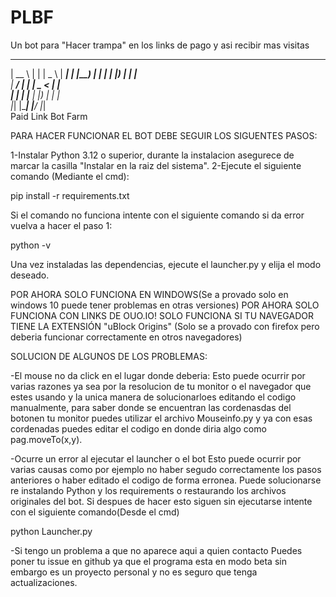 # PLBF
Un bot para "Hacer trampa" en los links de pago y asi recibir mas visitas
 _____    _        ____    ______ 
|  __ \  | |      |  _ \  |  ____|
| |__) | | |      | |_) | | |__   
|  ___/  | |      |  _ <  |  __|  
| |      | |____  | |_) | | |     
|_|      |______| |____/  |_|  
Paid Link Bot Farm

PARA HACER FUNCIONAR EL BOT DEBE SEGUIR LOS SIGUENTES PASOS:

1-Instalar Python 3.12 o superior, durante la instalacion asegurece de marcar la casilla "Instalar en la raiz del sistema".
2-Ejecute el siguiente comando (Mediante el cmd):

pip install -r requirements.txt

Si el comando no funciona intente con el siguiente comando si da error vuelva a hacer el paso 1:

python -v

Una vez instaladas las dependencias, ejecute el launcher.py y elija el modo deseado.


POR AHORA SOLO FUNCIONA EN WINDOWS(Se a provado solo en windows 10 puede tener problemas en otras versiones)
POR AHORA SOLO FUNCIONA CON LINKS DE OUO.IO!
SOLO FUNCIONA SI TU NAVEGADOR TIENE LA EXTENSIÓN "uBlock Origins"
(Solo se a provado con firefox pero deberia funcionar correctamente en otros navegadores)


SOLUCION DE ALGUNOS DE LOS PROBLEMAS:

-El mouse no da click en el lugar donde deberia:
Esto puede ocurrir por varias razones ya sea por la resolucion de tu monitor o el navegador que 
estes usando y la unica manera de solucionarloes editando el codigo manualmente, para saber donde
se encuentran las cordenasdas del botonen tu monitor puedes utilizar el archivo Mouseinfo.py y ya
con esas cordenadas puedes editar el codigo en donde diria algo como pag.moveTo(x,y).

-Ocurre un error al ejecutar el launcher o el bot
Esto puede ocurrir por varias causas como por ejemplo no haber segudo correctamente los pasos anteriores
o haber editado el codigo de forma erronea. Puede solucionarse re instalando Python y los requirements 
o restaurando los archivos originales del bot. Si despues de hacer esto siguen sin ejecutarse intente con el
siguiente comando(Desde el cmd)

python Launcher.py

-Si tengo un problema a que no aparece aqui a quien contacto
Puedes poner tu issue en github ya que el programa esta en modo beta sin embargo es un proyecto personal 
y no es seguro que tenga actualizaciones.

